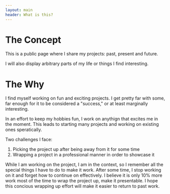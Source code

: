 ```yaml
---
layout: main
header: What is this?
---
```

# The Concept
This is a public page where I share my projects: past, present and future.

I will also display arbitrary parts of my life or things I find interesting.

# The Why
I find myself working on fun and exciting projects. I get pretty far with some, far enough for it to be considered a "success," or at least marginally interesting.

In an effort to keep my hobbies fun, I work on anythign that excites me in the moment. This leads to starting many projects and working on existing ones speratically.

Two challenges I face:
1. Picking the project up after being away from it for some time
2. Wrapping a project in a professional manner in order to showcase it

While I am working on the project, I am in the context, so I remember all the special things I have to do to make it work. After some time, I stop working on it and forget how to continue on effectively. I believe it is only 10% more work most of the time to wrap the project up, make it presentable. I hope this concious wrapping up effort will make it easier to return to past work.